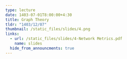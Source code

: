 ```yaml
---
type: lecture
date: 1403-07-01T8:00:00+4:30
title: Graph Theory
tldr: "1403/12/07"
thumbnail: /static_files/slides/4.png
links:
  - url: /static_files/slides/4-Network Metrics.pdf
    name: slides 
  hide_from_announcments: true
---
```

